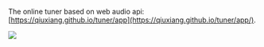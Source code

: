The online tuner based on web audio api: [https://qiuxiang.github.io/tuner/app](https://qiuxiang.github.io/tuner/app/).

![](https://user-images.githubusercontent.com/1709072/30374834-e23d0bc2-98b8-11e7-91ae-8ac37bfd24b2.png)
